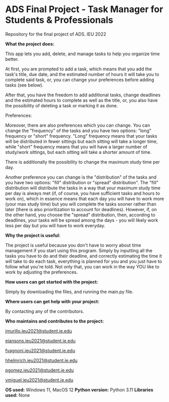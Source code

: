 # ADS Final Project - Task Manager for Students & Professionals
Repository for the final project of ADS. IEU 2022

**What the project does:**


This app lets you add, delete, and manage tasks to help you organize time better.

At first, you are prompted to add a task, which means that you add the task's title, due date, and the estimated number of hours it will take you to complete said task, or, you can change your preferences before adding tasks (see below).

After that, you have the freedom to add additional tasks, change deadlines and the estimated hours to complete as well as the title, or, you also have the possibility of deleting a task or marking it as done.



Preferences:


Moreover, there are also preferences which you can change. You can change the "frequency" of the tasks and you have two options: "long" frequency or "short" frequency. "Long" frequency means that your tasks will be distributed in fewer sittings but each sitting will take a longer time, while "short" frequency means that you will have a larger number of study/work sittings, but each sitting will take a shorter amount of time.

There is additionally the possibility to change the maximum study time per day.

Another preference you can change is the "distribution" of the tasks and you have two options: "fill" distribution or "spread" distribution". The "fill" distribution will distribute the tasks in a way that your maximum study time per day is always met (if, of course, you have sufficient tasks and hours to work on), which in essence means that each day you will have to work more (your max study time) but you will complete the tasks sooner rather than later (there is also prioritization to account for deadlines). However, if, on the other hand, you choose the "spread" distribution, then, according to deadlines, your tasks will be spread among the days - you will likely work less per day but you will have to work everyday. 



**Why the project is useful:**


The project is useful because you don't have to worry about time management if you start using this program. Simply by inputting all the tasks you have to do and their deadline, and correctly estimating the time it will take to do each task, everything is planned for you and you just have to follow what you're told. Not only that, you can work in the way YOU like to work by adjusting the preferences.



**How users can get started with the project:**


Simply by downloading the files, and running the main.py file.



**Where users can get help with your project:**


By contacting any of the contributors.




**Who maintains and contributes to the project:**


jmurillo.ieu2021@student.ie.edu

ejansons.ieu2021@student.ie.edu

fvagnoni.ieu2021@student.ie.edu

hhelmrich.ieu2021@student.ie.edu

pgomez.ieu2021@student.ie.edu

vmiguel.ieu2021@student.ie.edu

**OS used:** Windows 11, MacOS 12
**Python version:** Python 3.11
**Libraries used:** None

